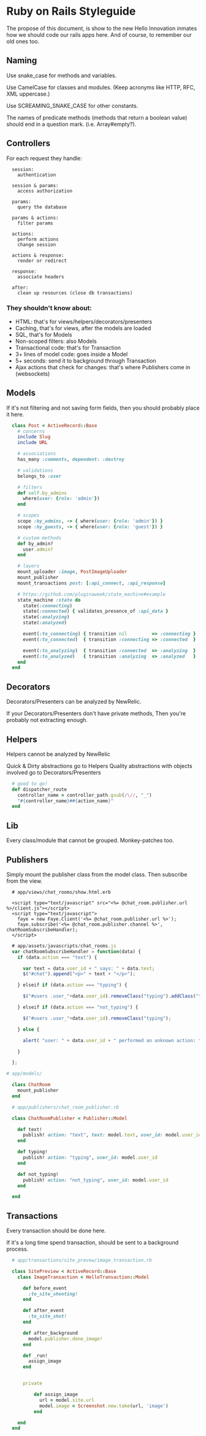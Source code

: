 # Ruby on Rails Styleguide

The propose of this document, is show to the new Hello Innovation inmates how we should code our rails apps here. And of course, to remember our old ones too.

## Naming

Use snake_case for methods and variables.

Use CamelCase for classes and modules. (Keep acronyms like HTTP, RFC, XML uppercase.)

Use SCREAMING_SNAKE_CASE for other constants.

The names of predicate methods (methods that return a boolean value) should end in a question mark. (i.e. Array#empty?).

## Controllers

For each request they handle:

```
  session:
    authentication

  session & params:
    access authorization

  params:
    query the database

  params & actions:
    filter params

  actions:
    perform actions
    change session

  actions & response:
    render or redirect

  response:
    associate headers

  after:
    clean up resources (close db transactions)
```

### They shouldn't know about:

- HTML: that's for views/helpers/decorators/presenters
- Caching, that's for views, after the models are loaded
- SQL, that's for Models
- Non-scoped filters: also Models
- Transactional code: that's for Transaction
- 3+ lines of model code: goes inside a Model
- 5+ seconds: send it to background through Transaction
- Ajax actions that check for changes: that's where Publishers come in (websockets)

## Models

If it's not filtering and not saving form fields, then you should probably place it here.

```ruby
  class Post < ActiveRecord::Base
    # concerns
    include Slug
    include URL

    # associations
    has_many :comments, dependent: :destroy

    # validations
    belongs_to :user

    # filters
    def self.by_admins
      where(user: {role: 'admin'})
    end

    # scopes
    scope :by_admins, -> { where(user: {role: 'admin'}) }
    scope :by_guests, -> { where(user: {role: 'guest'}) }

    # custom methods
    def by_admin?
      user.admin?
    end

    # layers
    mount_uploader :image, PostImageUploader
    mount_publisher
    mount_transactions post: [:api_connect, :api_response]

    # https://github.com/pluginaweek/state_machine#example
    state_machine :state do
      state(:connecting)
      state(:connected) { validates_presence_of :api_data }
      state(:analyzing)
      state(:analyzed)

      event(:to_connecting) { transition nil         => :connecting }
      event(:to_connected)  { transition :connecting => :connected  }

      event(:to_analyzing)  { transition :connected  => :analyzing  }
      event(:to_analyzed)   { transition :analyzing  => :analyzed   }
    end
  end
```

## Decorators

Decorators/Presenters can be analyzed by NewRelic.

If your Decorators/Presenters don't have private methods, Then you're probably not extracting enough.

## Helpers

Helpers cannot be analyzed by NewRelic

Quick & Dirty abstractions go to Helpers
Quality abstractions with objects involved go to Decorators/Presenters

```ruby
  # good to go!
  def dispatcher_route
    controller_name = controller_path.gsub(/\//, "_")
    "#{controller_name}##{action_name}"
  end
```

## Lib

Every class/module that cannot be grouped.
Monkey-patches too.

## Publishers

Simply mount the publisher class from the model class. Then subscribe from the view.

```erb
  # app/views/chat_rooms/show.html.erb

  <script type="text/javascript" src="<%= @chat_room.publisher.url %>/client.js"></script>
  <script type="text/javascript">
    faye = new Faye.Client('<%= @chat_room.publisher.url %>');
    faye.subscribe('<%= @chat_room.publisher.channel %>', chatRoomSubscribeHandler);
  </script>
```

```javascript
  # app/assets/javascripts/chat_rooms.js
  var chatRoomSubscribeHandler = function(data) {
    if (data.action === "text") {

      var text = data.user_id + " says: " + data.text;
      $("#chat").append("<p>" + text + "</p>");

    } elseif if (data.action === "typing") {

      $("#users .user_"+data.user_id).removeClass("typing").addClass("typing");

    } elseif if (data.action === "not_typing") {

      $("#users .user_"+data.user_id).removeClass("typing");

    } else {

      alert( "user: " + data.user_id + " performed an unknown action: " + data.action );

    }

  };
```

```ruby
# app/models/

  class ChatRoom
    mount_publisher
  end
```

```ruby
  # app/publishers/chat_room_publisher.rb

  class ChatRoomPublisher < Publisher::Model

    def text!
      publish! action: "text", text: model.text, user_id: model.user_id
    end

    def typing!
      publish! action: "typing", user_id: model.user_id
    end

    def not_typing!
      publish! action: "not_typing", user_id: model.user_id
    end

  end
```

## Transactions

Every transaction should be done here.

If it's a long time spend transaction, should be sent to a background process.

```ruby
  # app/transactions/site_prevew/image_transaction.rb

  class SitePreview < ActiveRecord::Base
    class ImageTransaction < HelloTransaction::Model

      def before_event
        :to_site_shooting!
      end

      def after_event
        :to_site_shot!
      end

      def after_background
        model.publisher.done_image!
      end

      def _run!
        assign_image
      end


      private

          def assign_image
            url = model.site.url
            model.image = Screenshot.new.take(url, 'image')
          end

    end
  end
```
